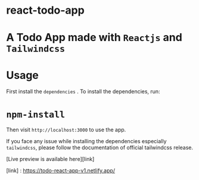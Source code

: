 # react-todo-app

# A Todo App made with `Reactjs` and `Tailwindcss`

# Usage

First install the `dependencies` . To install the dependencies, run:

# `npm-install`

Then visit `http://localhost:3000` to use the app.

If you face any issue while installing the dependencies especially `tailwindcss`, please follow the documentation of official tailwindcss release.

[Live preview is available here][link]

[link] : https://todo-react-app-v1.netlify.app/
